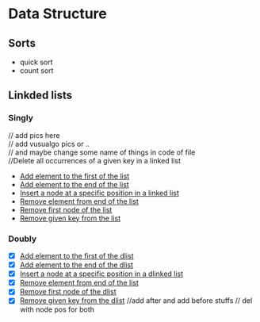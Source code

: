 # Data Structure
## Sorts
- quick sort
- count sort


## Linkded lists
### Singly

// add pics here
<br />
// add vusualgo pics or ..
<br />
// and maybe change some name of things in code of file
<br />
//Delete all occurrences of a given key in a linked list
<br />

- [Add element to the first of the list](./addFirst.cpp)
- [Add element to the end of the list](./append.cpp)
- [Insert a node at a specific position in a linked list](./addWithPos.cpp)
- [Remove element from end of the list](./Pop.cpp)
- [Remove first node of the list](./delFirst.cpp)
- [Remove given key from the list](./del.cpp)

### Doubly

- [x] [Add element to the first of the dlist](./addFirstD.cpp)
- [x] [Add element to the end of the dlist](./appendD.cpp)
- [x] [Insert a node at a specific position in a dlinked list](./addWithPosD.cpp)
- [x] [Remove element from end of the list](./PopD.cpp)
- [x] [Remove first node of the dlist](./DelFirstD.cpp)
- [x] [Remove given key from the dlist](./delD.cpp)
//add after and add before stuffs
// del with node pos for both
